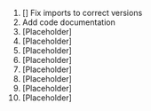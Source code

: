 1. [] Fix imports to correct versions
2. Add code documentation
3. [Placeholder]
4. [Placeholder]
5. [Placeholder]
6. [Placeholder]
7. [Placeholder]
8. [Placeholder]
9. [Placeholder]
10. [Placeholder]
